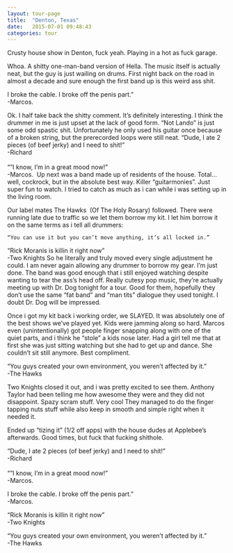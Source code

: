 ```yaml
---
layout: tour-page
title:  "Denton, Texas"
date:   2015-07-01 09:48:43
categories: tour 
---
```


Crusty house show in Denton, fuck yeah. Playing in a hot as fuck garage.

Whoa. A shitty one-man-band version of Hella. The music itself is actually neat, but the guy is just wailing on drums. First night back on the road in almost a decade and sure enough the first band up is this weird ass shit.

<fig class="sidenote">I broke the cable. I broke off the penis part.” <BR>-Marcos.</fig>

Ok. I half take back the shitty comment. It’s definitely interesting. I think the drummer in me is just upset at the lack of good form. “Not Lando” is just some odd spastic shit. Unfortunately he only used his guitar once because of a broken string, but the prerecorded loops were still neat.
<fig class="sidenote">“Dude, I ate 2 pieces (of beef jerky) and I need to shit!” <BR>-Richard<BR><BR>
“”I know, I’m in a great mood now!” <BR>-Marcos. </fig>
Up next was a band made up of residents of the house. Total…well, cockrock, but in the absolute best way. Killer “guitarmonies”. Just super fun to watch. I tried to catch as much as i can while i was setting up in the living room.


Our label mates The Hawks  (Of The Holy Rosary) followed. There were running late due to traffic so we let them borrow my kit. I let him borrow it on the same terms as i tell all drummers:

    “You can use it but you can’t move anything, it’s all locked in.”

<fig class="sidenote">“Rick Moranis is killin it right now” <BR>-Two Knights</fig>
So he literally and truly moved every single adjustment he could. I am never again allowing any drummer to borrow my gear. I’m just done. The band was good enough that i still enjoyed watching despite wanting to tear the ass’s head off. Really cutesy pop music, they’re actually meeting up with Dr. Dog tonight for a tour. Good for them, hopefully they don’t use the same “fat band” and “man tits” dialogue they used tonight. I doubt Dr. Dog will be impressed.

Once i got my kit back i working order, we SLAYED. It was absolutely one of the best shows we’ve played yet. Kids were jamming along so hard. Marcos even (unintentionally) got people finger snapping along with one of the quiet parts, and i think he “stole” a kids nose later. Had a girl tell me that at first she was just sitting watching but she had to get up and dance. She couldn’t sit still anymore. Best compliment.

<fig class="sidenote">“You guys created your own environment, you weren’t affected by it.” <BR>-The Hawks</fig>

Two Knights closed it out, and i was pretty excited to see them. Anthony Taylor had been telling me how awesome they were and they did not disappoint. Spazy scram stuff. Very cool They managed to do the finger tapping nuts stuff while also keep in smooth and simple right when it needed it.

Ended up “tizing it” (1/2 off apps) with the house dudes at Applebee’s afterwards. Good times, but fuck that fucking shithole.


<p><fig class="bottomnote">“Dude, I ate 2 pieces (of beef jerky) and I need to shit!” <BR>-Richard<BR><BR>
“”I know, I’m in a great mood now!” <BR>-Marcos. </fig><p>

<p><fig class="bottomnote">I broke the cable. I broke off the penis part.” <BR>-Marcos.</fig></p>

<p><fig class="bottomnote">“Rick Moranis is killin it right now” <BR>-Two Knights</fig></p>

<p><fig class="bottomnote">“You guys created your own environment, you weren’t affected by it.” <BR>-The Hawks</fig></p>
